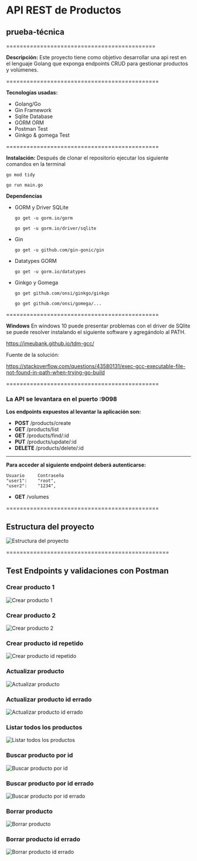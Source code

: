 # API REST de Productos

## prueba-técnica

============================================

**Descripción:** Este proyecto tiene como objetivo desarrollar una api rest en el lenguaje Golang que exponga endpoints CRUD para gestionar productos y volúmenes.

=============================================

**Tecnologías usadas:**

- Golang/Go
- Gin Framework
- Sqlite Database
- GORM ORM
- Postman Test
- Ginkgo & gomega Test

=============================================

**Instalación:** Después de clonar el repositorio ejecutar los siguiente comandos en la terminal

`go mod tidy`

`go run main.go`

**Dependencias**

- GORM y Driver SQLite

  `go get -u gorm.io/gorm`

  `go get -u gorm.io/driver/sqlite`

- Gin

  `go get -u github.com/gin-gonic/gin`

- Datatypes GORM

  `go get -u gorm.io/datatypes`

- Ginkgo y Gomega

  `go get github.com/onsi/ginkgo/ginkgo`

  `go get github.com/onsi/gomega/...`

=============================================

**Windows**
En windows 10 puede presentar problemas con el driver de SQlite
se puede resolver instalando el siguiente software y agregándolo al PATH.

https://jmeubank.github.io/tdm-gcc/

Fuente de la solución:

https://stackoverflow.com/questions/43580131/exec-gcc-executable-file-not-found-in-path-when-trying-go-build

=============================================

### La API se levantara en el puerto :9098

**Los endpoints expuestos al levantar la aplicación son:**

- **POST** /products/create
- **GET** /products/list
- **GET** /products/find/:id
- **PUT** /products/update/:id
- **DELETE** /products/delete/:id

---

**Para acceder al siguiente endpoint deberá autenticarse:**

    Usuario     Contraseña
    "user1":    "root",
    "user2":    "1234",

- **GET** /volumes

=============================================

## Estructura del proyecto

![Estructura del proyecto](https://i.ibb.co/cJS40vV/Estructura-del-proyecto.png)

================================================

## Test Endpoints y validaciones con Postman

### Crear producto 1

![Crear producto 1](https://i.ibb.co/RYSMW29/p1.png)

### Crear producto 2

![Crear producto 2](https://i.ibb.co/yNdStm1/p2.png)

### Crear producto id repetido

![Crear producto id repetido](https://i.ibb.co/L9LZ9n8/3.png)

### Actualizar producto

![Actualizar producto](https://i.ibb.co/pxBrLFm/4.png)

### Actualizar producto id errado

![Actualizar producto id errado](https://i.ibb.co/4PRWtyH/5.png)

### Listar todos los productos

![Listar todos los productos](https://i.ibb.co/Vt05R5j/6.png)

### Buscar producto por id

![Buscar producto por id](https://i.ibb.co/YbjFrGd/7.png)

### Buscar producto por id errado

![Buscar producto por id errado](https://i.ibb.co/0qJpsQd/8.png)

### Borrar producto

![Borrar producto](https://i.ibb.co/gFY0pJT/9.png)

### Borrar producto id errado

![Borrar producto id errado](https://i.ibb.co/3Tgh9Zy/10.png)

